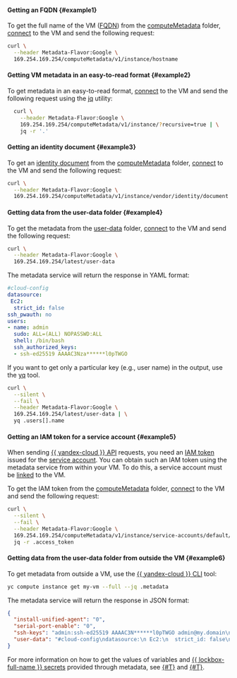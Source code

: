 #### Getting an FQDN {#example1}

To get the full name of the VM ([FQDN](../../../compute/concepts/network.md#hostname)) from the [computeMetadata](../../../compute/concepts/metadata/directories.md#dir-compute) folder, [connect](../../../compute/operations/vm-connect/ssh.md) to the VM and send the following request:

```bash
curl \
  --header Metadata-Flavor:Google \
  169.254.169.254/computeMetadata/v1/instance/hostname
```

#### Getting VM metadata in an easy-to-read format {#example2}

To get metadata in an easy-to-read format, [connect](../../../compute/operations/vm-connect/ssh.md) to the VM and send the following request using the [jq](https://stedolan.github.io/jq/) utility:

```bash
  curl \
    --header Metadata-Flavor:Google \
    169.254.169.254/computeMetadata/v1/instance/?recursive=true | \
    jq -r '.'
```

#### Getting an identity document {#example3}

To get an [identity document](../../../compute/concepts/metadata/identity-document.md) from the [computeMetadata](../../../compute/concepts/metadata/directories.md#dir-compute) folder, [connect](../../../compute/operations/vm-connect/ssh.md) to the VM and send the following request:

```bash
curl \
  --header Metadata-Flavor:Google \
  169.254.169.254/computeMetadata/v1/instance/vendor/identity/document
```

#### Getting data from the user-data folder {#example4}

To get the metadata from the [user-data](../../../compute/concepts/metadata/directories.md#dir-user) folder, [connect](../../../compute/operations/vm-connect/ssh.md) to the VM and send the following request:

```bash
curl \
  --header Metadata-Flavor:Google \
  169.254.169.254/latest/user-data
```

The metadata service will return the response in YAML format:

```yaml
#cloud-config
datasource:
 Ec2:
  strict_id: false
ssh_pwauth: no
users:
- name: admin
  sudo: ALL=(ALL) NOPASSWD:ALL
  shell: /bin/bash
  ssh_authorized_keys:
  - ssh-ed25519 AAAAC3Nza******l0pTWGO
```

If you want to get only a particular key (e.g., user name) in the output, use the [yq](https://github.com/mikefarah/yq) tool.

```bash
curl \
  --silent \
  --fail \
  --header Metadata-Flavor:Google \
  169.254.169.254/latest/user-data | \
  yq .users[].name
```

#### Getting an IAM token for a service account {#example5}

When sending [{{ yandex-cloud }} API](../../../api-design-guide/index.yaml) requests, you need an [IAM token](../../../iam/concepts/authorization/iam-token.md) issued for the [service account](../../../iam/concepts/users/service-accounts.md). You can obtain such an IAM token using the metadata service from within your VM. To do this, a service account must be [linked](../../../compute/operations/vm-connect/auth-inside-vm.md#link-sa-with-instance) to the VM.

To get the IAM token from the [computeMetadata](../../../compute/concepts/metadata/directories.md#dir-compute) folder, [connect](../../../compute/operations/vm-connect/ssh.md) to the VM and send the following request:

```bash
curl \
  --silent \
  --fail \
  --header Metadata-Flavor:Google \
  169.254.169.254/computeMetadata/v1/instance/service-accounts/default/token | \
  jq -r .access_token
```

#### Getting data from the user-data folder from outside the VM {#example6}

To get metadata from outside a VM, use the [{{ yandex-cloud }} CLI](../../../cli/cli-ref/compute/cli-ref/instance/get.md) tool:

```bash
yc compute instance get my-vm --full --jq .metadata
```

The metadata service will return the response in JSON format:

```json
{
  "install-unified-agent": "0",
  "serial-port-enable": "0",
  "ssh-keys": "admin:ssh-ed25519 AAAAC3N******l0pTWGO admin@my.domain\n",
  "user-data": "#cloud-config\ndatasource:\n Ec2:\n  strict_id: false\nssh_pwauth: no\nusers:\n- name: admin\n  sudo: ALL=(ALL) NOPASSWD:ALL\n  shell: /bin/bash\n  ssh_authorized_keys:\n  - ssh-ed25519 AAAAC3N******l0pTWGO"
}
```

For more information on how to get the values of variables and [{{ lockbox-full-name }} secrets](../../../lockbox/concepts/secret.md) provided through metadata, see [{#T}](../../../compute/operations/vm-create/create-with-env-variables.md) and [{#T}](../../../compute/operations/vm-create/create-with-lockbox-secret.md).